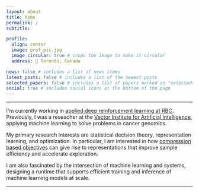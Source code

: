 ```yaml
---
layout: about
title: Home
permalink: /
subtitle:

profile:
  align: center
  image: prof_pic.jpg
  image_circular: true # crops the image to make it circular
  address: 📍 Toronto, Canada

news: false # includes a list of news items
latest_posts: false # includes a list of the newest posts
selected_papers: false # includes a list of papers marked as "selected={true}"
social: true # includes social icons at the bottom of the page
---
```


<hr>

I'm currently working in [applied deep reinforcement learning at RBC](https://www.rbccm.com/en/expertise/electronic-trading/ai-trading.page). Previously, I was a reseacher at the [Vector Institute for Artificial Intelligence](https://vectorinstitute.ai/), applying machine learning to solve problems in cancer genomics.

My primary research interests are statistical decision theory, representation learning, and optimization. In particular, I am interested in how [compression based objectives](https://arxiv.org/pdf/0812.4360.pdf) can give rise to representations that improve sample efficiency and accelerate exploration. 

I am also fascinated by the intersection of machine learning and systems,  designing a runtime that supports efficient training and inference of machine learning models at scale.

<hr>
